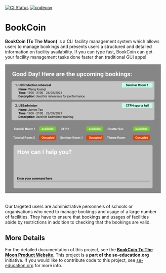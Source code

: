 [![CI Status](https://github.com/AY2021S2-CS2103-W17-3/tp/workflows/Java%20CI/badge.svg)](https://github.com/AY2021S2-CS2103-W17-3/tp/actions)
[![codecov](https://codecov.io/gh/AY2021S2-CS2103-W17-3/tp/branch/master/graph/badge.svg)](https://codecov.io/gh/AY2021S2-CS2103-W17-3/tp)

# BookCoin

**BookCoin (To The Moon)** is a CLI facility management system which allows users to manage bookings and presents users a structured and detailed information on facility availability. If you can type fast, BookCoin can get your facility management tasks done faster than traditional GUI apps!
<br>

![Ui](docs/images/Ui.png)

  <br>
Our targeted users are administrative personnels of schools or organisations who need to manage bookings and usage of a large number of facilities. They have to ensure that bookings and usages of facilities abide by restrictions in addition to checking that the bookings are valid.
  <br>

## More Details

For the detailed documentation of this project, see the **[BookCoin To The Moon Product Website](https://ay2021s2-cs2103-w17-3.github.io/tp/)**.
This project is a **part of the se-education.org** initiative. If you would like to contribute code to this project, see [se-education.org](https://se-education.org#https://se-education.org/#contributing) for more info.

